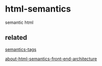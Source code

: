 # html-semantics
semantic html


## related

[semantics-tags](https://www.w3cplus.com/html5/semantics-tags.html)

[about-html-semantics-front-end-architecture](https://www.w3cplus.com/css/about-html-semantics-front-end-architecture.html)